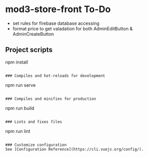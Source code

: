 # mod3-store-front To-Do
- set rules for firebase database accessing
- format price to get valadation for both AdminEditButton & AdminCreateButton


## Project scripts 
npm install
```

### Compiles and hot-reloads for development
```
npm run serve
```

### Compiles and minifies for production
```
npm run build
```

### Lints and fixes files
```
npm run lint
```

### Customize configuration
See [Configuration Reference](https://cli.vuejs.org/config/).
